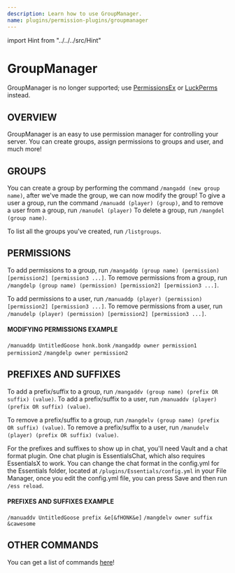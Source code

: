 ```yaml
---
description: Learn how to use GroupManager.
name: plugins/permission-plugins/groupmanager
---
```


import Hint from "../../../src/Hint"

# GroupManager

<Hint style="warning">
GroupManager is no longer supported; use <a href="/permissionex">PermissionsEx</a> or <a href="/luckperms">LuckPerms</a> instead.
</Hint>

## **OVERVIEW**

GroupManager is an easy to use permission manager for controlling your server. You can create groups, assign permissions to groups and user, and much more!

## **GROUPS**

You can create a group by performing the command `/mangadd (new group name)`, after we've made the group, we can now modify the group! To give a user a group, run the command `/manuadd (player) (group)`, and to remove a user from a group, run `/manudel (player)` To delete a group, run `/mangdel (group name)`.

To list all the groups you've created, run `/listgroups`.

## **PERMISSIONS**

To add permissions to a group, run `/mangaddp (group name) (permission) [permission2] [permission3 ...]`. To remove permissions from a group, run `/mangdelp (group name) (permission) [permission2] [permission3 ...]`.

To add permissions to a user, run `/manuaddp (player) (permission) [permission2] [permission3 ...]`. To remove permissions from a user, run `/manudelp (player) (permission) [permission2] [permission3 ...]`.

#### **MODIFYING PERMISSIONS EXAMPLE**

`/manuaddp UntitledGoose honk.bonk` `/mangaddp owner permission1 permission2` `/mangdelp owner permission2`

## **PREFIXES AND SUFFIXES**

To add a prefix/suffix to a group, run `/mangaddv (group name) (prefix OR suffix) (value)`. To add a prefix/suffix to a user, run `/manuaddv (player) (prefix OR suffix) (value)`.

To remove a prefix/suffix to a group, run `/mangdelv (group name) (prefix OR suffix) (value)`. To remove a prefix/suffix to a user, run `/manudelv (player) (prefix OR suffix) (value)`.

For the prefixes and suffixes to show up in chat, you'll need Vault and a chat format plugin. One chat plugin is EssentialsChat, which also requires EssentialsX to work. You can change the chat format in the config.yml for the Essentials folder, located at `/plugins/Essentials/config.yml` in your File Manager, once you edit the config.yml file, you can press Save and then run `/ess reload`.

#### **PREFIXES AND SUFFIXES EXAMPLE**

`/manuaddv UntitledGoose prefix &e[&fHONK&e]` `/mangdelv owner suffix &cawesome`

## **OTHER COMMANDS**

You can get a list of commands [here](https://www.spigotmc.org/resources/groupmanager-1-7-1-16.40615/)!
